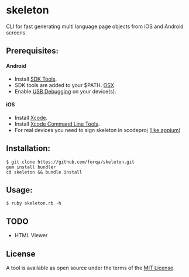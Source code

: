 # skeleton
CLI for fast generating multi language page objects from iOS and Android screens.


Prerequisites:
--------

#### Android
- Install [SDK Tools](http://developer.android.com/sdk/installing/index.html?pkg=tools).
- SDK tools are added to your $PATH. [OSX](https://stackoverflow.com/posts/19764254/revisions)
- Enable [USB Debugging](https://www.kingoapp.com/root-tutorials/how-to-enable-usb-debugging-mode-on-android.htm) on your device(s).

#### iOS
- Install [Xcode](https://developer.apple.com/xcode/download/).
- Install [Xcode Command Line Tools](http://railsapps.github.io/xcode-command-line-tools.html).
- For real devices you need to sign skeleton in xcodeproj ([like appium](https://github.com/appium/appium-xcuitest-driver/blob/master/docs/real-device-config.md))

Installation:
------
    $ git clone https://github.com/forqa/skeleton.git
    gem install bundler
    cd skeleton && bundle install

Usage:
------
    $ ruby skeleton.rb -h

## TODO
* HTML Viewer

## License

A tool is available as open source under the terms of the [MIT License](http://opensource.org/licenses/MIT).


